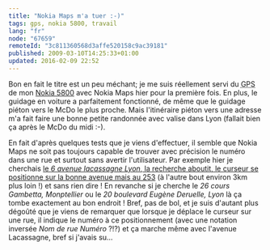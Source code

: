 ```yaml
---
title: "Nokia Maps m'a tuer :-)"
tags: gps, nokia 5800, travail
lang: "fr"
node: "67659"
remoteId: "3c811360568d3affe520158c9ac39181"
published: 2009-03-10T14:25:33+01:00
updated: 2016-02-09 22:52
---
```


Bon en fait le titre est un peu méchant; je me suis réellement servi du <abbr
title="Global Positioning System">GPS</abbr>  de mon [Nokia
5800](/post/nokia-5800-mon-nouveau-jouet) avec Nokia
Maps hier pour la première fois. En plus, le guidage
en voiture a parfaitement fonctionné, de même que le guidage piéton vers le McDo
le plus proche. Mais l'itinéraire piéton vers une adresse m'a fait faire une
bonne petite randonnée avec valise dans Lyon (fallait bien ça après le McDo du
midi :-).


En fait d'après quelques tests que je viens d'effectuer, il semble que Nokia
Maps ne soit pas toujours capable de trouver avec précision le numéro dans une
rue et surtout sans avertir l'utilisateur. Par exemple hier je cherchais [le *6
avenue lacassagne Lyon*, la recherche aboutit, le curseur se positionne sur la
bonne avenue mais au
253](http://maps.google.fr/maps/ms?hl=fr&amp;ie=UTF8&amp;msa=0&amp;msid=117706685319652555975.000464c37ffdf4d633f77&amp;ll=45.753152,4.878531&amp;spn=0.043958,0.077248&amp;t=h&amp;z=14)
(à l'autre bout environ 3km plus loin !) et sans rien dire ! En revanche si je
cherche le *26 cours Gambetta, Monptellier* ou le *20 boulevard Eugène Deruelle,
Lyon* là ça tombe exactement au bon endroit&nbsp;! Bref, pas de bol, et je suis
d'autant plus dégoûté que je viens de remarquer que lorsque je déplace le
curseur sur une rue, il indique le numéro à ce positionnement (avec une notation
inversée *Nom de rue Numéro* ?!?) et ça marche même avec l'avenue Lacassagne,
bref si j'avais su...
